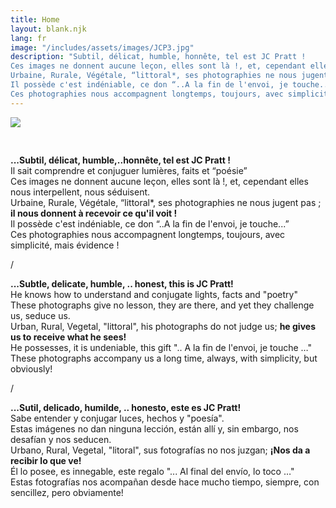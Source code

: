 ```yaml
---
title: Home
layout: blank.njk
lang: fr
image: "/includes/assets/images/JCP3.jpg"
description: "Subtil, délicat, humble, honnête, tel est JC Pratt !  
Ces images ne donnent aucune leçon, elles sont là !, et, cependant elles nous interpellent, nous séduisent.  
Urbaine, Rurale, Végétale, “littoral*, ses photographies ne nous jugent pas; il nous donnent à recevoir ce qu'il voit !  
Il possède c'est indéniable, ce don “..A la fin de l'envoi, je touche...”  
Ces photographies nous accompagnent longtemps, toujours, avec simplicité, mais évidence!"
---
```

<div class="banner_container">
	<img class="banner"  src="{{website.url}}/includes/assets/images/JCP3.jpg" >
</div>

<div class="text_box" style="padding-top:30px">

**...Subtil, délicat, humble,..honnête, tel est JC Pratt !**  
Il sait comprendre et conjuguer lumières, faits et “poésie”  
Ces images ne donnent aucune leçon, elles sont là !, et, cependant elles nous interpellent, nous séduisent.  
Urbaine, Rurale, Végétale, “littoral*, ses photographies ne nous jugent pas ; **il nous donnent à recevoir ce qu'il voit !**  
Il possède c'est indéniable, ce don “..A la fin de l'envoi, je touche...”  
Ces photographies nous accompagnent longtemps, toujours, avec simplicité, mais évidence !  

/

**...Subtle, delicate, humble, .. honest, this is JC Pratt!**  
He knows how to understand and conjugate lights, facts and "poetry"  
These photographs give no lesson, they are there, and yet they challenge us, seduce us.  
Urban, Rural, Vegetal, "littoral", his photographs do not judge us; **he gives us to receive what he sees!**  
He possesses, it is undeniable, this gift ".. A la fin de l'envoi, je touche …"  
These photographs accompany us a long time, always, with simplicity, but obviously!  

/

**...Sutil, delicado, humilde, .. honesto, este es JC Pratt!**  
Sabe entender y conjugar luces, hechos y "poesía".  
Estas imágenes no dan ninguna lección, están allí y, sin embargo, nos desafían y nos seducen.  
Urbano, Rural, Vegetal, "litoral", sus fotografías no nos juzgan; **¡Nos da a recibir lo que ve!**  
Él lo posee, es innegable, este regalo "... Al final del envío, lo toco …"  
Estas fotografías nos acompañan desde hace mucho tiempo, siempre, con sencillez, pero obviamente!  

</div>
